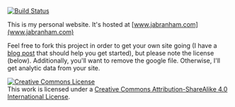 [![Build Status](https://travis-ci.org/jabranham/jabranham.github.io.svg?branch=master)](https://travis-ci.org/jabranham/jabranham.github.io)

This is my personal website. It's hosted at
[www.jabranham.com](www.jabranham.com)

Feel free to fork this project in order to get your own site going (I
have a
[blog post](http://jabranham.com/blog/2016/01/making-academic-website.html)
that should help you get started), but please note the license
(below). Additionally, you'll want to remove the google file.
Otherwise, I'll get analytic data from your site.


<a rel="license" href="http://creativecommons.org/licenses/by-sa/4.0/"><img alt="Creative Commons License" style="border-width:0" src="https://i.creativecommons.org/l/by-sa/4.0/80x15.png" /></a><br />This work is licensed under a <a rel="license" href="http://creativecommons.org/licenses/by-sa/4.0/">Creative Commons Attribution-ShareAlike 4.0 International License</a>.
